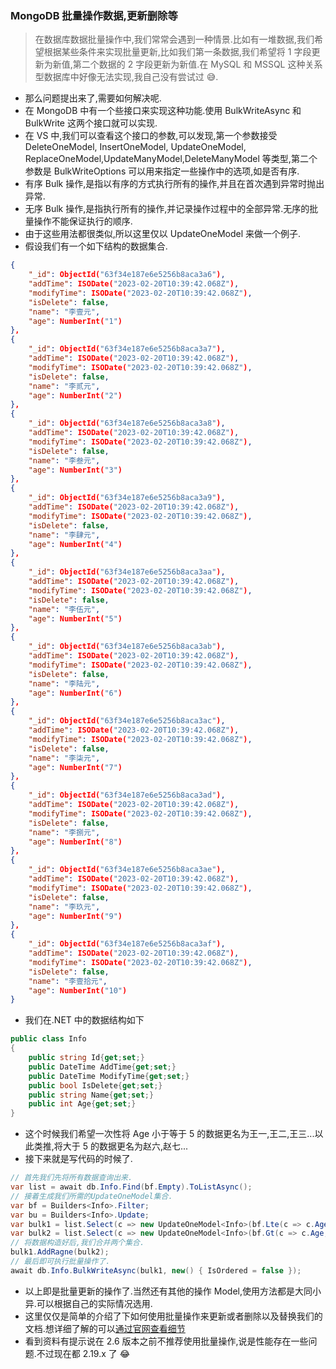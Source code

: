 ### MongoDB 批量操作数据,更新删除等

> 在数据库数据批量操作中,我们常常会遇到一种情景.比如有一堆数据,我们希望根据某些条件来实现批量更新,比如我们第一条数据,我们希望将 1 字段更新为新值,第二个数据的 2 字段更新为新值.在 MySQL 和 MSSQL 这种关系型数据库中好像无法实现,我自己没有尝试过 😅.

- 那么问题提出来了,需要如何解决呢.
- 在 MongoDB 中有一个些接口来实现这种功能.使用 BulkWriteAsync 和 BulkWrite 这两个接口就可以实现.
- 在 VS 中,我们可以查看这个接口的参数,可以发现,第一个参数接受 DeleteOneModel, InsertOneModel, UpdateOneModel, ReplaceOneModel,UpdateManyModel,DeleteManyModel 等类型,第二个参数是 BulkWriteOptions 可以用来指定一些操作中的选项,如是否有序.
- 有序 Bulk 操作,是指以有序的方式执行所有的操作,并且在首次遇到异常时抛出异常.
- 无序 Bulk 操作,是指执行所有的操作,并记录操作过程中的全部异常.无序的批量操作不能保证执行的顺序.
- 由于这些用法都很类似,所以这里仅以 UpdateOneModel 来做一个例子.
- 假设我们有一个如下结构的数据集合.

```json
{
    "_id": ObjectId("63f34e187e6e5256b8aca3a6"),
    "addTime": ISODate("2023-02-20T10:39:42.068Z"),
    "modifyTime": ISODate("2023-02-20T10:39:42.068Z"),
    "isDelete": false,
    "name": "李壹元",
    "age": NumberInt("1")
},
{
    "_id": ObjectId("63f34e187e6e5256b8aca3a7"),
    "addTime": ISODate("2023-02-20T10:39:42.068Z"),
    "modifyTime": ISODate("2023-02-20T10:39:42.068Z"),
    "isDelete": false,
    "name": "李贰元",
    "age": NumberInt("2")
},
{
    "_id": ObjectId("63f34e187e6e5256b8aca3a8"),
    "addTime": ISODate("2023-02-20T10:39:42.068Z"),
    "modifyTime": ISODate("2023-02-20T10:39:42.068Z"),
    "isDelete": false,
    "name": "李叁元",
    "age": NumberInt("3")
},
{
    "_id": ObjectId("63f34e187e6e5256b8aca3a9"),
    "addTime": ISODate("2023-02-20T10:39:42.068Z"),
    "modifyTime": ISODate("2023-02-20T10:39:42.068Z"),
    "isDelete": false,
    "name": "李肆元",
    "age": NumberInt("4")
},
{
    "_id": ObjectId("63f34e187e6e5256b8aca3aa"),
    "addTime": ISODate("2023-02-20T10:39:42.068Z"),
    "modifyTime": ISODate("2023-02-20T10:39:42.068Z"),
    "isDelete": false,
    "name": "李伍元",
    "age": NumberInt("5")
},
{
    "_id": ObjectId("63f34e187e6e5256b8aca3ab"),
    "addTime": ISODate("2023-02-20T10:39:42.068Z"),
    "modifyTime": ISODate("2023-02-20T10:39:42.068Z"),
    "isDelete": false,
    "name": "李陆元",
    "age": NumberInt("6")
},
{
    "_id": ObjectId("63f34e187e6e5256b8aca3ac"),
    "addTime": ISODate("2023-02-20T10:39:42.068Z"),
    "modifyTime": ISODate("2023-02-20T10:39:42.068Z"),
    "isDelete": false,
    "name": "李柒元",
    "age": NumberInt("7")
},
{
    "_id": ObjectId("63f34e187e6e5256b8aca3ad"),
    "addTime": ISODate("2023-02-20T10:39:42.068Z"),
    "modifyTime": ISODate("2023-02-20T10:39:42.068Z"),
    "isDelete": false,
    "name": "李捌元",
    "age": NumberInt("8")
},
{
    "_id": ObjectId("63f34e187e6e5256b8aca3ae"),
    "addTime": ISODate("2023-02-20T10:39:42.068Z"),
    "modifyTime": ISODate("2023-02-20T10:39:42.068Z"),
    "isDelete": false,
    "name": "李玖元",
    "age": NumberInt("9")
},
{
    "_id": ObjectId("63f34e187e6e5256b8aca3af"),
    "addTime": ISODate("2023-02-20T10:39:42.068Z"),
    "modifyTime": ISODate("2023-02-20T10:39:42.068Z"),
    "isDelete": false,
    "name": "李壹拾元",
    "age": NumberInt("10")
}
```

- 我们在.NET 中的数据结构如下

```csharp
public class Info
{
    public string Id{get;set;}
    public DateTime AddTime{get;set;}
    public DateTime ModifyTime{get;set;}
    public bool IsDelete{get;set;}
    public string Name{get;set;}
    public int Age{get;set;}
}
```

- 这个时候我们希望一次性将 Age 小于等于 5 的数据更名为王一,王二,王三...以此类推,将大于 5 的数据更名为赵六,赵七...
- 接下来就是写代码的时候了.

```csharp
// 首先我们先将所有数据查询出来.
var list = await db.Info.Find(bf.Empty).ToListAsync();
// 接着生成我们所需的UpdateOneModel集合.
var bf = Builders<Info>.Filter;
var bu = Builders<Info>.Update;
var bulk1 = list.Select(c => new UpdateOneModel<Info>(bf.Lte(c => c.Age, 5), bu.Set(c => c.Name, $"王{c.Age}")));
var bulk2 = list.Select(c => new UpdateOneModel<Info>(bf.Gt(c => c.Age, 5), bu.Set(c => c.Name, $"赵{c.Age}")));
// 将数据构造好后,我们合并两个集合.
bulk1.AddRagne(bulk2);
// 最后即可执行批量操作了.
await db.Info.BulkWriteAsync(bulk1, new() { IsOrdered = false });
```

- 以上即是批量更新的操作了.当然还有其他的操作 Model,使用方法都是大同小异.可以根据自己的实际情况选用.
- 这里仅仅是简单的介绍了下如何使用批量操作来更新或者删除以及替换我们的文档.想详细了解的可以[通过官网查看细节](https://www.mongodb.com/docs/manual/core/bulk-write-operations)
- 看到资料有提示说在 2.6 版本之前不推荐使用批量操作,说是性能存在一些问题.不过现在都 2.19.x 了 😂
